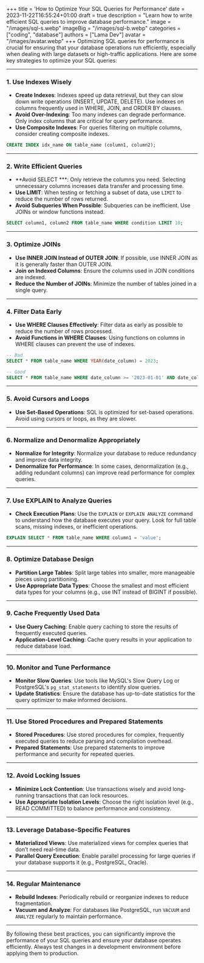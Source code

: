 +++
title = 'How to Optimize Your SQL Queries for Performance'
date = 2023-11-22T16:55:24+01:00
draft = true
description = "Learn how to write efficient SQL queries to improve database performance."
image = "/images/sql-s.webp"
imageBig = "/images/sql-b.webp"
categories = ["coding", "database"]
authors = ["Lama Dev"]
avatar = "/images/avatar.webp"
+++
Optimizing SQL queries for performance is crucial for ensuring that your database operations run efficiently, especially when dealing with large datasets or high-traffic applications. Here are some key strategies to optimize your SQL queries:

---

### 1. **Use Indexes Wisely**
   - **Create Indexes**: Indexes speed up data retrieval, but they can slow down write operations (INSERT, UPDATE, DELETE). Use indexes on columns frequently used in WHERE, JOIN, and ORDER BY clauses.
   - **Avoid Over-Indexing**: Too many indexes can degrade performance. Only index columns that are critical for query performance.
   - **Use Composite Indexes**: For queries filtering on multiple columns, consider creating composite indexes.

   ```sql
   CREATE INDEX idx_name ON table_name (column1, column2);
   ```

---

### 2. **Write Efficient Queries**
   - **Avoid SELECT ***: Only retrieve the columns you need. Selecting unnecessary columns increases data transfer and processing time.
   - **Use LIMIT**: When testing or fetching a subset of data, use `LIMIT` to reduce the number of rows returned.
   - **Avoid Subqueries When Possible**: Subqueries can be inefficient. Use JOINs or window functions instead.

   ```sql
   SELECT column1, column2 FROM table_name WHERE condition LIMIT 10;
   ```

---

### 3. **Optimize JOINs**
   - **Use INNER JOIN Instead of OUTER JOIN**: If possible, use INNER JOIN as it is generally faster than OUTER JOIN.
   - **Join on Indexed Columns**: Ensure the columns used in JOIN conditions are indexed.
   - **Reduce the Number of JOINs**: Minimize the number of tables joined in a single query.

---

### 4. **Filter Data Early**
   - **Use WHERE Clauses Effectively**: Filter data as early as possible to reduce the number of rows processed.
   - **Avoid Functions in WHERE Clauses**: Using functions on columns in WHERE clauses can prevent the use of indexes.

   ```sql
   -- Bad
   SELECT * FROM table_name WHERE YEAR(date_column) = 2023;

   -- Good
   SELECT * FROM table_name WHERE date_column >= '2023-01-01' AND date_column < '2024-01-01';
   ```

---

### 5. **Avoid Cursors and Loops**
   - **Use Set-Based Operations**: SQL is optimized for set-based operations. Avoid using cursors or loops, as they are slower.

---

### 6. **Normalize and Denormalize Appropriately**
   - **Normalize for Integrity**: Normalize your database to reduce redundancy and improve data integrity.
   - **Denormalize for Performance**: In some cases, denormalization (e.g., adding redundant columns) can improve read performance for complex queries.

---

### 7. **Use EXPLAIN to Analyze Queries**
   - **Check Execution Plans**: Use the `EXPLAIN` or `EXPLAIN ANALYZE` command to understand how the database executes your query. Look for full table scans, missing indexes, or inefficient operations.

   ```sql
   EXPLAIN SELECT * FROM table_name WHERE column1 = 'value';
   ```

---

### 8. **Optimize Database Design**
   - **Partition Large Tables**: Split large tables into smaller, more manageable pieces using partitioning.
   - **Use Appropriate Data Types**: Choose the smallest and most efficient data types for your columns (e.g., use INT instead of BIGINT if possible).

---

### 9. **Cache Frequently Used Data**
   - **Use Query Caching**: Enable query caching to store the results of frequently executed queries.
   - **Application-Level Caching**: Cache query results in your application to reduce database load.

---

### 10. **Monitor and Tune Performance**
   - **Monitor Slow Queries**: Use tools like MySQL's Slow Query Log or PostgreSQL's `pg_stat_statements` to identify slow queries.
   - **Update Statistics**: Ensure the database has up-to-date statistics for the query optimizer to make informed decisions.

---

### 11. **Use Stored Procedures and Prepared Statements**
   - **Stored Procedures**: Use stored procedures for complex, frequently executed queries to reduce parsing and compilation overhead.
   - **Prepared Statements**: Use prepared statements to improve performance and security for repeated queries.

---

### 12. **Avoid Locking Issues**
   - **Minimize Lock Contention**: Use transactions wisely and avoid long-running transactions that can lock resources.
   - **Use Appropriate Isolation Levels**: Choose the right isolation level (e.g., READ COMMITTED) to balance performance and consistency.

---

### 13. **Leverage Database-Specific Features**
   - **Materialized Views**: Use materialized views for complex queries that don’t need real-time data.
   - **Parallel Query Execution**: Enable parallel processing for large queries if your database supports it (e.g., PostgreSQL, Oracle).

---

### 14. **Regular Maintenance**
   - **Rebuild Indexes**: Periodically rebuild or reorganize indexes to reduce fragmentation.
   - **Vacuum and Analyze**: For databases like PostgreSQL, run `VACUUM` and `ANALYZE` regularly to maintain performance.

---

By following these best practices, you can significantly improve the performance of your SQL queries and ensure your database operates efficiently. Always test changes in a development environment before applying them to production.
